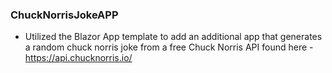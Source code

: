 ### ChuckNorrisJokeAPP
- Utilized the Blazor App template to add an additional app that generates a random chuck norris joke from a free Chuck Norris API found here - https://api.chucknorris.io/
